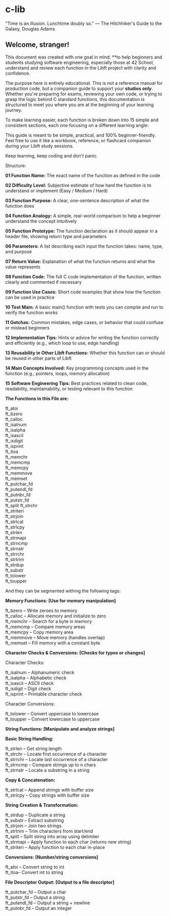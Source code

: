 # c-lib

"Time is an illusion. Lunchtime doubly so."
— The Hitchhiker's Guide to the Galaxy, Douglas Adams

## Welcome, stranger! 

This document was created with one goal in mind: **to help beginners and students studying software engineering, especially those at 42 School, understand and review each function in the Libft project with clarity and confidence.

The purpose here is entirely educational. This is not a reference manual for production code, but a companion guide to support your **studies only**. Whether you're preparing for exams, reviewing your own code, or trying to grasp the logic behind C standard functions, this documentation is structured to meet you where you are at the beginning of your learning journey.

To make learning easier, each function is broken down into 15 simple and consistent sections, each one focusing on a different learning angle:

This guide is meant to be simple, practical, and 100% beginner-friendly. 
Feel free to use it like a workbook, reference, or flashcard companion during your Libft study sessions.

Keep learning, keep coding and don't panic. 

Structure: 

**01 Function Name:** 
The exact name of the function as defined in the code 

**02 Difficulty Level:**
Subjective estimate of how hard the function is to understand or implement (Easy / Medium / Hard)

**03 Function Purpose:**
A clear, one-sentence description of what the function does

**04 Function Analogy:**
A simple, real-world comparison to help a beginner understand the concept intuitively

**05 Function Prototype:**
The function declaration as it should appear in a header file, showing return type and parameters

**06 Parameters:**
A list describing each input the function takes: name, type, and purpose

**07 Return Value:**
Explanation of what the function returns and what the value represents

**08 Function Code:**
The full C code implementation of the function, written clearly and commented if necessary

**09 Function Use Cases:**
Short code examples that show how the function can be used in practice

**10 Test Main:**
A basic main() function with tests you can compile and run to verify the function works

**11 Gotchas:**
Common mistakes, edge cases, or behavior that could confuse or mislead beginners

**12 Implementation Tips:**
Hints or advice for writing the function correctly and efficiently (e.g., which loop to use, edge handling)

**13 Reusability in Other Libft Functions:**
Whether this function can or should be reused in other parts of Libft

**14 Main Concepts Involved:**
Key programming concepts used in the function (e.g., pointers, loops, memory allocation)

**15 Software Engineering Tips:**
Best practices related to clean code, readability, maintainability, or testing relevant to this function

**The Functions in this File are:**

ft_atoi  
ft_bzero  
ft_calloc  
ft_isalnum  
ft_isalpha  
ft_isascii  
ft_isdigit  
ft_isprint  
ft_itoa  
ft_memchr  
ft_memcmp  
ft_memcpy  
ft_memmove  
ft_memset  
ft_putchar_fd  
ft_putendl_fd  
ft_putnbr_fd  
ft_putstr_fd  
ft_split 
ft_strchr  
ft_striteri  
ft_strjoin  
ft_strlcat  
ft_strlcpy  
ft_strlen  
ft_strmapi  
ft_strncmp  
ft_strnstr  
ft_strrchr  
ft_strtrim  
ft_strdup  
ft_substr  
ft_tolower  
ft_toupper  

And they can be segmented withing the following tags: 

**Memory Functions: [Use for memory manipulation]** 

ft_bzero – Write zeroes to memory  
ft_calloc – Allocate memory and initialize to zero  
ft_memchr – Search for a byte in memory  
ft_memcmp – Compare memory areas  
ft_memcpy – Copy memory area  
ft_memmove – Move memory (handles overlap)  
ft_memset – Fill memory with a constant byte  

**Character Checks & Conversions: [Checks for types or changes]**

Character Checks:  

ft_isalnum – Alphanumeric check  
ft_isalpha – Alphabetic check  
ft_isascii – ASCII check  
ft_isdigit – Digit check  
ft_isprint – Printable character check  

Character Conversions:  

ft_tolower – Convert uppercase to lowercase  
ft_toupper – Convert lowercase to uppercase  

**String Functions: [Manipulate and analyze strings]**  

**Basic String Handling:**  

ft_strlen – Get string length  
ft_strchr – Locate first occurrence of a character  
ft_strrchr – Locate last occurrence of a character  
ft_strncmp – Compare strings up to n chars  
ft_strnstr – Locate a substring in a string  

**Copy & Concatenation:**  

ft_strlcat – Append strings with buffer size  
ft_strlcpy – Copy strings with buffer size  

**String Creation & Transformation:**  

ft_strdup – Duplicate a string  
ft_substr – Extract substring  
ft_strjoin – Join two strings  
ft_strtrim – Trim characters from start/end  
ft_split – Split string into array using delimiter  
ft_strmapi – Apply function to each char (returns new string)  
ft_striteri – Apply function to each char in-place  

**Conversions: [Number/string conversions]**  

ft_atoi – Convert string to int  
ft_itoa– Convert int to string  

**File Descriptor Output: [Output to a file descriptor]**  

ft_putchar_fd – Output a char  
ft_putstr_fd – Output a string  
ft_putendl_fd – Output a string + newline  
ft_putnbr_fd – Output an integer  
